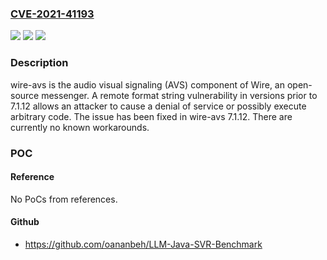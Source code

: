 ### [CVE-2021-41193](https://cve.mitre.org/cgi-bin/cvename.cgi?name=CVE-2021-41193)
![](https://img.shields.io/static/v1?label=Product&message=wire-avs&color=blue)
![](https://img.shields.io/static/v1?label=Version&message=%3C%207.1.12%20&color=brightgreen)
![](https://img.shields.io/static/v1?label=Vulnerability&message=CWE-134%3A%20Use%20of%20Externally-Controlled%20Format%20String&color=brightgreen)

### Description

wire-avs is the audio visual signaling (AVS) component of Wire, an open-source messenger. A remote format string vulnerability in versions prior to 7.1.12 allows an attacker to cause a denial of service or possibly execute arbitrary code. The issue has been fixed in wire-avs 7.1.12. There are currently no known workarounds.

### POC

#### Reference
No PoCs from references.

#### Github
- https://github.com/oananbeh/LLM-Java-SVR-Benchmark

